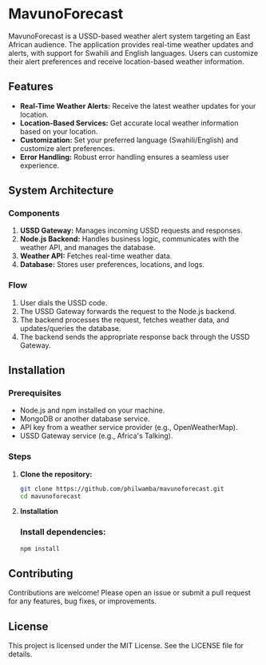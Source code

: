 # MavunoForecast

MavunoForecast is a USSD-based weather alert system targeting an East African audience. The application provides real-time weather updates and alerts, with support for Swahili and English languages. Users can customize their alert preferences and receive location-based weather information.

## Features

- **Real-Time Weather Alerts:** Receive the latest weather updates for your location.
- **Location-Based Services:** Get accurate local weather information based on your location.
- **Customization:** Set your preferred language (Swahili/English) and customize alert preferences.
- **Error Handling:** Robust error handling ensures a seamless user experience.

## System Architecture

### Components

1. **USSD Gateway:** Manages incoming USSD requests and responses.
2. **Node.js Backend:** Handles business logic, communicates with the weather API, and manages the database.
3. **Weather API:** Fetches real-time weather data.
4. **Database:** Stores user preferences, locations, and logs.

### Flow

1. User dials the USSD code.
2. The USSD Gateway forwards the request to the Node.js backend.
3. The backend processes the request, fetches weather data, and updates/queries the database.
4. The backend sends the appropriate response back through the USSD Gateway.

## Installation

### Prerequisites

- Node.js and npm installed on your machine.
- MongoDB or another database service.
- API key from a weather service provider (e.g., OpenWeatherMap).
- USSD Gateway service (e.g., Africa's Talking).

### Steps

1. **Clone the repository:**
   ```bash
   git clone https://github.com/philwamba/mavunoforecast.git
   cd mavunoforecast
   ```
2. **Installation**
   ### Install dependencies:
   
   ```bash
   npm install
   ```

## Contributing

Contributions are welcome! Please open an issue or submit a pull request for any features, bug fixes, or improvements.

## License

This project is licensed under the MIT License. See the LICENSE file for details.
